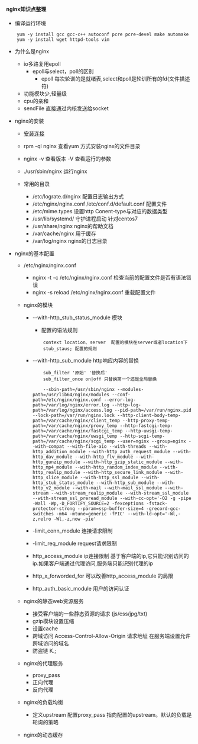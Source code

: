 
#### nginx知识点整理

+ 编译运行环境
```
	yum -y install gcc gcc-c++ autoconf pcre pcre-devel make automake
	yum -y install wget httpd-tools vim
```
+ 为什么是nginx
	+ io多路复用epoll
		+ epoll与select，poll的区别
			+ epoll 每次轮训的是就绪表,select和poll是轮训所有的fd(文件描述符)
	+ 功能模块少,轻量级
	+ cpu的亲和
	+ sendFile 直接通过内核发送给socket

+ nginx的安装
	+ [安装连接](http://nginx.org/en/linux_packages.html#stable)

	+ rpm -ql nginx 查看yum 方式安装nginx的文件目录
	
	+ nginx -v 查看版本  -V 查看运行的参数
	+ ./usr/sbin/nginx  运行nginx
	+ 常用的目录
		+ /etc/lograte.d/nginx 配置日志输出方式
		+ /etc/nginx/nginx.conf  /etc/conf.d/default.conf 配置文件
		+ /etc/mime.types  设置http Conent-type与对应的数据类型
		+ /usr/lib/systemd/  守护进程启动  针对centos7
		+ /usr/share/nginx  nginx的帮助文档
		+ /var/cache/nginx   用于缓存
		+ /var/log/nginx     nginx的日志目录

+ nginx的基本配置
	+ /etc/nginx/nginx.conf
		+ nginx -t -c /etc/nginx/nginx.conf 检查当前的配置文件是否有语法错误
		+ nginx -s reload /etc/nginx/nginx.conf  重载配置文件

	+ nginx的模块
		+ --with-http_stub_status_module 模块
			+ 配置的语法规则
			```
				context location、server  配置的模块在server或者location下
				stub_staus; 配置的规则
			```

		+ --with-http_sub_module http响应内容的替换
			```
				sub_filter '原始' '替换后'
				sub_filter_once on|off 只替换第一个还是全局替换

				--sbin-path=/usr/sbin/nginx --modules-path=/usr/lib64/nginx/modules --conf-path=/etc/nginx/nginx.conf --error-log-path=/var/log/nginx/error.log --http-log-path=/var/log/nginx/access.log --pid-path=/var/run/nginx.pid --lock-path=/var/run/nginx.lock --http-client-body-temp-path=/var/cache/nginx/client_temp --http-proxy-temp-path=/var/cache/nginx/proxy_temp --http-fastcgi-temp-path=/var/cache/nginx/fastcgi_temp --http-uwsgi-temp-path=/var/cache/nginx/uwsgi_temp --http-scgi-temp-path=/var/cache/nginx/scgi_temp --user=nginx --group=nginx --with-compat --with-file-aio --with-threads --with-http_addition_module --with-http_auth_request_module --with-http_dav_module --with-http_flv_module --with-http_gunzip_module --with-http_gzip_static_module --with-http_mp4_module --with-http_random_index_module --with-http_realip_module --with-http_secure_link_module --with-http_slice_module --with-http_ssl_module --with-http_stub_status_module --with-http_sub_module --with-http_v2_module --with-mail --with-mail_ssl_module --with-stream --with-stream_realip_module --with-stream_ssl_module --with-stream_ssl_preread_module --with-cc-opt='-O2 -g -pipe -Wall -Wp,-D_FORTIFY_SOURCE=2 -fexceptions -fstack-protector-strong --param=ssp-buffer-size=4 -grecord-gcc-switches -m64 -mtune=generic -fPIC' --with-ld-opt='-Wl,-z,relro -Wl,-z,now -pie'
			```

		+ -limit_conn_module   连接请求限制

		+ -limit_req_module    request请求限制

		+ http_access_module   ip连接限制  基于客户端的ip,它只能识别访问的ip.如果客户端通过代理访问,服务端只能识别代理的ip
		+ http_x_forworded_for 可以改善http_access_module 的局限
		+ http_auth_basic_module   用户的访问认证


	+ nginx的静态web资源服务
		+ 接受客户端的一些静态资源的请求 (js/css/jpg/txt)
		+ gzip模块设置压缩
		+ 设置cache
		+ 跨域访问    Access-Control-Allow-Origin 请求地址  在服务端设置允许跨域访问的域名
		+ 防盗链   K.;
	+ nginx的代理服务
		+ proxy_pass
		+ 正向代理
		+ 反向代理

	+ nginx的负载均衡

		+ 定义upstream 配置proxy_pass 指向配置的upstream。默认的负载是轮询的策略

	+ nginx的动态缓存


